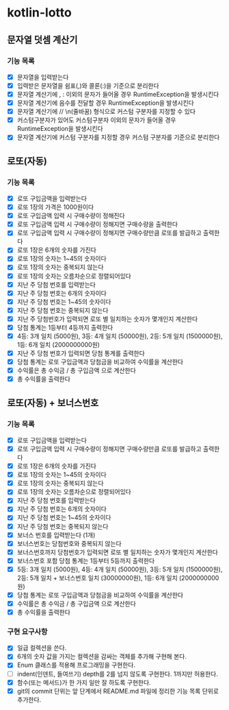# kotlin-lotto

## 문자열 덧셈 계산기 
### 기능 목록
- [x] 문자열을 입력받는다
- [x] 입력받은 문자열을 쉼표(,)와 콜론(:)을 기준으로 분리한다
- [x] 문자열 계산기에 , : 이외의 문자가 들어올 경우 RuntimeException을 발생시킨다
- [x] 문자열 계산기에 음수를 전달할 경우 RuntimeException을 발생시킨다
- [x] 문자열 계산기에 // \n(줄바꿈) 형식으로 커스텀 구분자를 지정할 수 있다
- [x] 커스텀구분자가 있어도 커스텀구분자 이외의 문자가 들어올 경우 RuntimeException을 발생시킨다
- [x] 문자열 계산기에 커스텀 구분자를 지정할 경우 커스텀 구분자를 기준으로 분리한다

## 로또(자동)
### 기능 목록
- [x] 로또 구입금액을 입력받는다
- [x] 로또 1장의 가격은 1000원이다
- [x] 로또 구입금액 입력 시 구매수량이 정해진다
- [x] 로또 구입금액 입력 시 구매수량이 정해지면 구매수량을 출력한다
- [x] 로또 구입금액 입력 시 구매수량이 정해지면 구매수량만큼 로또를 발급하고 출력한다
- [x] 로또 1장은 6개의 숫자를 가진다
- [x] 로또 1장의 숫자는 1~45의 숫자이다
- [x] 로또 1장의 숫자는 중복되지 않는다
- [x] 로또 1장의 숫자는 오름차순으로 정렬되어있다
- [x] 지난 주 당첨 번호를 입력받는다
- [x] 지난 주 당첨 번호는 6개의 숫자이다
- [x] 지난 주 당첨 번호는 1~45의 숫자이다
- [x] 지난 주 당첨 번호는 중복되지 않는다
- [x] 지난 주 당첨번호가 입력되면 로또 별 일치하는 숫자가 몇개인지 계산한다
- [x] 당첨 통계는 1등부터 4등까지 출력한다
- [x] 4등: 3개 일치 (5000원), 3등: 4개 일치 (50000원), 2등: 5개 일치 (1500000원), 1등: 6개 일치 (2000000000원)
- [x] 지난 주 당첨 번호가 입력되면 당첨 통계를 출력한다
- [x] 당첨 통계는 로또 구입금액과 당첨금을 비교하여 수익률을 계산한다
- [x] 수익률은 총 수익금 / 총 구입금액 으로 계산한다
- [x] 총 수익률을 출력한다

## 로또(자동) + 보너스번호
### 기능 목록
- [x] 로또 구입금액을 입력받는다
- [x] 로또 구입금액 입력 시 구매수량이 정해지면 구매수량만큼 로또를 발급하고 출력한다
- [x] 로또 1장은 6개의 숫자를 가진다
- [x] 로또 1장의 숫자는 1~45의 숫자이다
- [x] 로또 1장의 숫자는 중복되지 않는다
- [x] 로또 1장의 숫자는 오름차순으로 정렬되어있다
- [x] 지난 주 당첨 번호를 입력받는다
- [x] 지난 주 당첨 번호는 6개의 숫자이다
- [x] 지난 주 당첨 번호는 1~45의 숫자이다
- [x] 지난 주 당첨 번호는 중복되지 않는다
- [x] 보너스 번호를 입력받는다 (1개)
- [x] 보너스번호는 당첨번호와 중복되지 않는다
- [x] 보너스번호까지 당첨번호가 입력되면 로또 별 일치하는 숫자가 몇개인지 계산한다
- [x] 보너스번호 포함 당첨 통계는 1등부터 5등까지 출력한다
- [x] 5등: 3개 일치 (5000원), 4등: 4개 일치 (50000원), 3등: 5개 일치 (1500000원), 2등: 5개 일치 + 보너스번호 일치 (30000000원), 1등: 6개 일치 (2000000000원)
- [x] 당첨 통계는 로또 구입금액과 당첨금을 비교하여 수익률을 계산한다
- [x] 수익률은 총 수익금 / 총 구입금액 으로 계산한다
- [x] 총 수익률을 출력한다

### 구현 요구사항
- [x] 일급 컬렉션을 쓴다.
- [x] 6개의 숫자 값을 가지는 컬렉션을 감싸는 객체를 추가해 구현해 본다.
- [x] Enum 클래스를 적용해 프로그래밍을 구현한다.
- [ ] indent(인덴트, 들여쓰기) depth를 2를 넘지 않도록 구현한다. 1까지만 허용한다.
- [x] 함수(또는 메서드)가 한 가지 일만 잘 하도록 구현한다.
- [x] git의 commit 단위는 앞 단계에서 README.md 파일에 정리한 기능 목록 단위로 추가한다.
